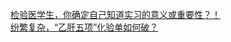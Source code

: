   
[检验医学生，你确定自己知道实习的意义或重要性？！](http://www.dianyue.me/archives/395/pyjzfcb4890eyyx4/)  
[纷繁复杂，“乙肝五项”化验单如何破？](http://www.dianyue.me/archives/374/nptg2aew78ncmcam/)